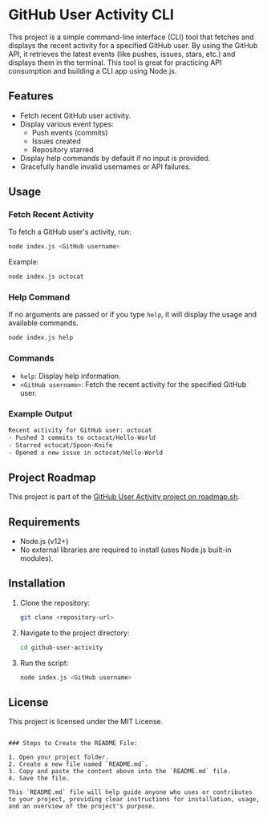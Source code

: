 
# GitHub User Activity CLI

This project is a simple command-line interface (CLI) tool that fetches and displays the recent activity for a specified GitHub user. By using the GitHub API, it retrieves the latest events (like pushes, issues, stars, etc.) and displays them in the terminal. This tool is great for practicing API consumption and building a CLI app using Node.js.

## Features

- Fetch recent GitHub user activity.
- Display various event types:
  - Push events (commits)
  - Issues created
  - Repository starred
- Display help commands by default if no input is provided.
- Gracefully handle invalid usernames or API failures.

## Usage

### Fetch Recent Activity

To fetch a GitHub user's activity, run:

```bash
node index.js <GitHub username>
```

Example:

```bash
node index.js octocat
```

### Help Command

If no arguments are passed or if you type `help`, it will display the usage and available commands.

```bash
node index.js help
```

### Commands

- `help`: Display help information.
- `<GitHub username>`: Fetch the recent activity for the specified GitHub user.

### Example Output

```bash
Recent activity for GitHub user: octocat
- Pushed 3 commits to octocat/Hello-World
- Starred octocat/Spoon-Knife
- Opened a new issue in octocat/Hello-World
```

## Project Roadmap

This project is part of the [GitHub User Activity project on roadmap.sh](https://roadmap.sh/projects/github-user-activity).

## Requirements

- Node.js (v12+)
- No external libraries are required to install (uses Node.js built-in modules).

## Installation

1. Clone the repository:
   ```bash
   git clone <repository-url>
   ```

2. Navigate to the project directory:
   ```bash
   cd github-user-activity
   ```

3. Run the script:
   ```bash
   node index.js <GitHub username>
   ```

## License

This project is licensed under the MIT License.
```

### Steps to Create the README File:

1. Open your project folder.
2. Create a new file named `README.md`.
3. Copy and paste the content above into the `README.md` file.
4. Save the file.

This `README.md` file will help guide anyone who uses or contributes to your project, providing clear instructions for installation, usage, and an overview of the project's purpose.
